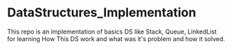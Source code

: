 # DataStructures_Implementation

This repo is an implementation of basics DS like Stack, Queue, LinkedList for learning How This DS work and what was it's problem and how it solved.

